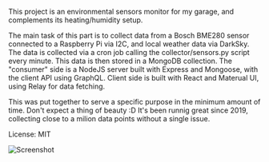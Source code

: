 This project is an environmental sensors monitor for my garage, and complements its heating/humidity setup.

The main task of this part is to collect data from a Bosch BME280 sensor connected to a Raspberry Pi via I2C, and local weather data via DarkSky. The data is collected via a cron job calling the collector/sensors.py script every minute. This data is then stored in a MongoDB collection. The "consumer" side is a NodeJS server built with Express and Mongoose, with the client API using GraphQL. Client side is built with React and Materual UI, using Relay for data fetching.

This was put together to serve a specific purpose in the minimum amount of time. Don't expect a thing of beauty :D
It's been runnig great since 2019, collecting close to a milion data points without a single issue. 

License: MIT

![Screenshot](https://gist.github.com/ptashek/9b7c7dcc10662b12b8983e688a13b784?raw=true#file-sensors-jpg "Screenshot")

